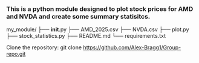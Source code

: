 ### This is a python module designed to plot stock prices for AMD and NVDA and create some summary statisitcs. 

my_module/
├── __init__.py
├── AMD_2025.csv
├── NVDA.csv
├── plot.py
├── stock_statistics.py
├── README.md
└── requirements.txt

Clone the repository: git clone https://github.com/Alex-Bragg1/Group-repo.git



